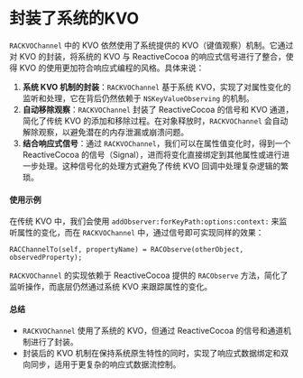 # 封装了系统的KVO

`RACKVOChannel` 中的 KVO 依然使用了系统提供的 KVO（键值观察）机制。它通过对 KVO 的封装，将系统的 KVO 与 ReactiveCocoa 的响应式信号进行了整合，使得 KVO 的使用更加符合响应式编程的风格。具体来说：

1. **系统 KVO 机制的封装**：`RACKVOChannel` 基于系统 KVO，实现了对属性变化的监听和处理，它在背后仍然依赖于 `NSKeyValueObserving` 的机制。
2. **自动移除观察**：`RACKVOChannel` 封装了 ReactiveCocoa 的信号和 KVO 通道，简化了传统 KVO 的添加和移除过程。在对象释放时，`RACKVOChannel` 会自动解除观察，以避免潜在的内存泄漏或崩溃问题。
3. **结合响应式信号**：通过 `RACKVOChannel`，我们可以在属性值变化时，得到一个 ReactiveCocoa 的信号（Signal），进而将变化直接绑定到其他属性或进行进一步处理。这种信号化的处理方式避免了传统 KVO 回调中处理复杂逻辑的繁琐。

#### 使用示例

在传统 KVO 中，我们会使用 `addObserver:forKeyPath:options:context:` 来监听属性的变化，而在 `RACKVOChannel` 中，通过信号即可实现同样的效果：

```objc
RACChannelTo(self, propertyName) = RACObserve(otherObject, observedProperty);
```

`RACKVOChannel` 的实现依赖于 ReactiveCocoa 提供的 `RACObserve` 方法，简化了监听操作，而底层仍然通过系统 KVO 来跟踪属性的变化。

#### 总结

* `RACKVOChannel` 使用了系统的 KVO，但通过 ReactiveCocoa 的信号和通道机制进行了封装。
* 封装后的 KVO 机制在保持系统原生特性的同时，实现了响应式数据绑定和双向同步，适用于更复杂的响应式数据流控制。
